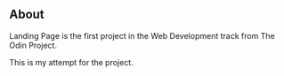 ## About
Landing Page is the first project in the Web Development
track from The Odin Project.

This is my attempt for the project.